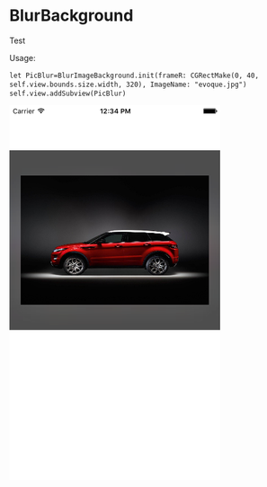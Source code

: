 # BlurBackground
Test

Usage:
```
let PicBlur=BlurImageBackground.init(frameR: CGRectMake(0, 40, self.view.bounds.size.width, 320), ImageName: "evoque.jpg")
self.view.addSubview(PicBlur)
```


![Picture](https://github.com/RahulM1987/BlurBackground/blob/master/Simulator%20Screen%20Shot%2017-May-2016%2C%2012.34.32%20PM.png)
